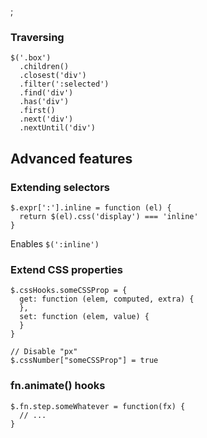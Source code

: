 ;

### Traversing

    $('.box')
      .children()
      .closest('div')
      .filter(':selected')
      .find('div')
      .has('div')
      .first()
      .next('div')
      .nextUntil('div')

Advanced features
-----------------

### Extending selectors

    $.expr[':'].inline = function (el) {
      return $(el).css('display') === 'inline'
    }

Enables `$(':inline')`

### Extend CSS properties

    $.cssHooks.someCSSProp = {
      get: function (elem, computed, extra) {
      },
      set: function (elem, value) {
      }
    }

    // Disable "px"
    $.cssNumber["someCSSProp"] = true

### fn.animate() hooks

    $.fn.step.someWhatever = function(fx) {
      // ...
    }
